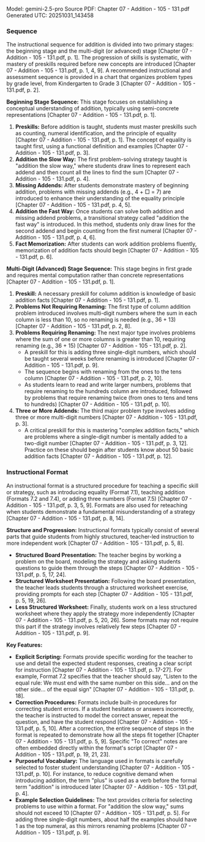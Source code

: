 Model: gemini-2.5-pro
Source PDF: Chapter 07 - Addition - 105 - 131.pdf
Generated UTC: 20251031_143458

### Sequence

The instructional sequence for addition is divided into two primary stages: the beginning stage and the multi-digit (or advanced) stage [Chapter 07 - Addition - 105 - 131.pdf, p. 1]. The progression of skills is systematic, with mastery of preskills required before new concepts are introduced [Chapter 07 - Addition - 105 - 131.pdf, p. 1, 4, 9]. A recommended instructional and assessment sequence is provided in a chart that organizes problem types by grade level, from Kindergarten to Grade 3 [Chapter 07 - Addition - 105 - 131.pdf, p. 2].

**Beginning Stage Sequence:**
This stage focuses on establishing a conceptual understanding of addition, typically using semi-concrete representations [Chapter 07 - Addition - 105 - 131.pdf, p. 1].
1.  **Preskills:** Before addition is taught, students must master preskills such as counting, numeral identification, and the principle of equality [Chapter 07 - Addition - 105 - 131.pdf, p. 1]. The concept of equality is taught first, using a functional definition and examples [Chapter 07 - Addition - 105 - 131.pdf, p. 3].
2.  **Addition the Slow Way:** The first problem-solving strategy taught is "addition the slow way," where students draw lines to represent each addend and then count all the lines to find the sum [Chapter 07 - Addition - 105 - 131.pdf, p. 4].
3.  **Missing Addends:** After students demonstrate mastery of beginning addition, problems with missing addends (e.g., 4 + □ = 7) are introduced to enhance their understanding of the equality principle [Chapter 07 - Addition - 105 - 131.pdf, p. 4, 5].
4.  **Addition the Fast Way:** Once students can solve both addition and missing addend problems, a transitional strategy called "addition the fast way" is introduced. In this method, students only draw lines for the second addend and begin counting from the first numeral [Chapter 07 - Addition - 105 - 131.pdf, p. 4, 6].
5.  **Fact Memorization:** After students can work addition problems fluently, memorization of addition facts should begin [Chapter 07 - Addition - 105 - 131.pdf, p. 6].

**Multi-Digit (Advanced) Stage Sequence:**
This stage begins in first grade and requires mental computation rather than concrete representations [Chapter 07 - Addition - 105 - 131.pdf, p. 1].
1.  **Preskill:** A necessary preskill for column addition is knowledge of basic addition facts [Chapter 07 - Addition - 105 - 131.pdf, p. 1].
2.  **Problems Not Requiring Renaming:** The first type of column addition problem introduced involves multi-digit numbers where the sum in each column is less than 10, so no renaming is needed (e.g., 36 + 13) [Chapter 07 - Addition - 105 - 131.pdf, p. 2, 8].
3.  **Problems Requiring Renaming:** The next major type involves problems where the sum of one or more columns is greater than 10, requiring renaming (e.g., 36 + 15) [Chapter 07 - Addition - 105 - 131.pdf, p. 2].
    *   A preskill for this is adding three single-digit numbers, which should be taught several weeks before renaming is introduced [Chapter 07 - Addition - 105 - 131.pdf, p. 9].
    *   The sequence begins with renaming from the ones to the tens column [Chapter 07 - Addition - 105 - 131.pdf, p. 2, 10].
    *   As students learn to read and write larger numbers, problems that require renaming to the hundreds column are introduced, followed by problems that require renaming twice (from ones to tens and tens to hundreds) [Chapter 07 - Addition - 105 - 131.pdf, p. 10].
4.  **Three or More Addends:** The third major problem type involves adding three or more multi-digit numbers [Chapter 07 - Addition - 105 - 131.pdf, p. 3].
    *   A critical preskill for this is mastering "complex addition facts," which are problems where a single-digit number is mentally added to a two-digit number [Chapter 07 - Addition - 105 - 131.pdf, p. 3, 12]. Practice on these should begin after students know about 50 basic addition facts [Chapter 07 - Addition - 105 - 131.pdf, p. 12].

### Instructional Format

An instructional format is a structured procedure for teaching a specific skill or strategy, such as introducing equality (Format 7.1), teaching addition (Formats 7.2 and 7.4), or adding three numbers (Format 7.5) [Chapter 07 - Addition - 105 - 131.pdf, p. 3, 5, 9]. Formats are also used for reteaching when students demonstrate a fundamental misunderstanding of a strategy [Chapter 07 - Addition - 105 - 131.pdf, p. 8, 14].

**Structure and Progression:**
Instructional formats typically consist of several parts that guide students from highly structured, teacher-led instruction to more independent work [Chapter 07 - Addition - 105 - 131.pdf, p. 5, 8].
*   **Structured Board Presentation:** The teacher begins by working a problem on the board, modeling the strategy and asking students questions to guide them through the steps [Chapter 07 - Addition - 105 - 131.pdf, p. 5, 17, 24].
*   **Structured Worksheet Presentation:** Following the board presentation, the teacher leads students through a structured worksheet exercise, providing prompts for each step [Chapter 07 - Addition - 105 - 131.pdf, p. 5, 19, 26].
*   **Less Structured Worksheet:** Finally, students work on a less structured worksheet where they apply the strategy more independently [Chapter 07 - Addition - 105 - 131.pdf, p. 5, 20, 26]. Some formats may not require this part if the strategy involves relatively few steps [Chapter 07 - Addition - 105 - 131.pdf, p. 9].

**Key Features:**
*   **Explicit Scripting:** Formats provide specific wording for the teacher to use and detail the expected student responses, creating a clear script for instruction [Chapter 07 - Addition - 105 - 131.pdf, p. 17-27]. For example, Format 7.2 specifies that the teacher should say, "Listen to the equal rule: We must end with the same number on this side... and on the other side... of the equal sign" [Chapter 07 - Addition - 105 - 131.pdf, p. 18].
*   **Correction Procedures:** Formats include built-in procedures for correcting student errors. If a student hesitates or answers incorrectly, the teacher is instructed to model the correct answer, repeat the question, and have the student respond [Chapter 07 - Addition - 105 - 131.pdf, p. 5, 10]. After a correction, the entire sequence of steps in the format is repeated to demonstrate how all the steps fit together [Chapter 07 - Addition - 105 - 131.pdf, p. 5, 9]. Specific "To correct" notes are often embedded directly within the format's script [Chapter 07 - Addition - 105 - 131.pdf, p. 19, 21, 23].
*   **Purposeful Vocabulary:** The language used in formats is carefully selected to foster student understanding [Chapter 07 - Addition - 105 - 131.pdf, p. 10]. For instance, to reduce cognitive demand when introducing addition, the term "plus" is used as a verb before the formal term "addition" is introduced later [Chapter 07 - Addition - 105 - 131.pdf, p. 4].
*   **Example Selection Guidelines:** The text provides criteria for selecting problems to use within a format. For "addition the slow way," sums should not exceed 10 [Chapter 07 - Addition - 105 - 131.pdf, p. 5]. For adding three single-digit numbers, about half the examples should have 1 as the top numeral, as this mirrors renaming problems [Chapter 07 - Addition - 105 - 131.pdf, p. 9].